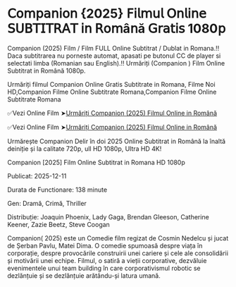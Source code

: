 # 𝖢𝗈𝗆𝗉𝖺𝗇𝗂𝗈𝗇 {2025} 𝖥𝗂𝗅𝗆𝗎𝗅 𝖮𝗇𝗅𝗂𝗇𝖾 𝖲𝖴𝖡𝖳𝖨𝖳𝖱𝖠𝖳 𝗂𝗇 𝖱𝗈𝗆â𝗇ă 𝖦𝗋𝖺𝗍𝗂𝗌 1080𝗉

Companion (2025) Film / Film FULL Online Subtitrat / Dublat in Romana.️‼️ Daca subtitrarea nu porneste automat, apasati pe butonul CC de player si selectati limba (Romanian sau English).️‼️ Urmăriți (Companion ) Film Online Subtitrat in Română 1080p.

Urmăriți filmul Companion Online Gratis Subtitrate in Romana, Filme Noi HD,Companion Filme Online Subtitrate Romana,Companion Filme Online Subtitrate Romana

✅Vezi Online Film ➤[Urmăriți Companion (2025) Filmul Online in Română](https://t.co/8Dz9maHBvX)

✅Vezi Online Film ➤[Urmăriți Companion (2025) Filmul Online in Română](https://t.co/8Dz9maHBvX)

Urmărește Companion Delir în doi 2025 Online Subtitrat in Română la înaltă deiniție și la calitate 720p, ull HD 1080p, Ultra HD 4K!

Companion [2025] Film Online Subtitrat in Romana HD 1080p

Publicat: 2025-12-11

Durata de Functionare: 138 minute

Gen: Dramă, Crimă, Thriller 

Distribuție: Joaquin Phoenix, Lady Gaga, Brendan Gleeson, Catherine Keener, Zazie Beetz, Steve Coogan 

Companion( 2025) este un Comedie film regizat de Cosmin Nedelcu și jucat de Șerban Pavlu, Matei Dima. O comedie spumoasă despre viața în corporație, despre provocările construirii unei cariere și cele ale consolidării și motivării unei echipe. Filmul, o satiră a vieții corporative, dezvăluie evenimentele unui team building în care corporativismul robotic se dezlănțuie și se dezlănțuie arătându-și latura umană.
